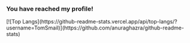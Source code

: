 ### You have reached my profile!
<div align='center'></div>
  [![Top Langs](https://github-readme-stats.vercel.app/api/top-langs/?username=TomSmail)](https://github.com/anuraghazra/github-readme-stats)

<!--
**TomSmail/TomSmail** is a ✨ _special_ ✨ repository because its `README.md` (this file) appears on your GitHub profile.

Here are some ideas to get you started:

- 🔭 I’m currently working on ...
- 🌱 I’m currently learning ...
- 👯 I’m looking to collaborate on ...
- 🤔 I’m looking for help with ...
- 💬 Ask me about ...
- 📫 How to reach me: ...
- 😄 Pronouns: ...
- ⚡ Fun fact: ...
-->
